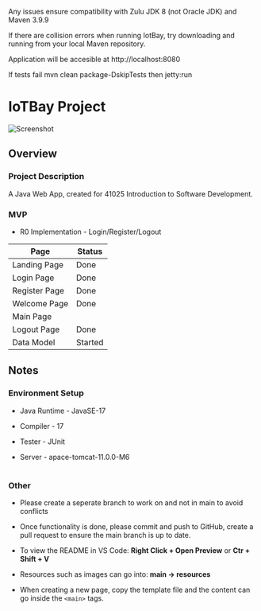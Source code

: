 Any issues ensure compatibility with Zulu JDK 8 (not Oracle JDK) and Maven 3.9.9

If there are collision errors when running IotBay, try downloading and running from your local Maven repository. 

Application will be accesible at http://localhost:8080

If tests fail mvn clean package-DskipTests then jetty:run





# IoTBay Project

![Screenshot](/src/main/resources/images/register.png)

## Overview

### Project Description

A Java Web App, created for 41025 Introduction to Software Development.


### MVP

- R0 Implementation - Login/Register/Logout


| Page               |             Status |
|--------------------|--------------------|
| Landing Page       | Done               |
| Login Page         | Done               |
| Register Page      | Done               |
| Welcome Page	     | Done               |
| Main Page          |                    |
| Logout Page        | Done               |
| Data Model         | Started            |

<!--
>- **Landing page** – Implement the landing page or home
page of the IoTBay application. It is the starting point of
the web application and should provide the options of
login and register for users.
>- **Login page** – Implement the login page using a web
form (e.g. JSP). The login page must post the form-data
to the welcome page.
>- **Register page** – Implement the register page using a
web form (e.g. JSP). The register page must post the
form-data to the welcome page.
>- **Welcome page** – Implement the welcome page to
retrieve the posted form-data from the register page and
the login page. The welcome page must use JavaBeans
and sessions to transport the logged-in user data to the
main page.
>- **Main page** – Implement the main page to retrieve the
user Beans saved into the session and display it. The
main page must provide a logout link.
>- **Logout page** – Implement the logout page for users to
use from the main page. The logout page must redirect
users to the landing page and terminate the session.
>- **Data model** – Create an initial version of the IoTBay
software application data model (JavaBeans).

-->


## Notes
### Environment Setup

- Java Runtime - JavaSE-17

- Compiler - 17

- Tester - JUnit

- Server - apace-tomcat-11.0.0-M6

#
### Other

- Please create a seperate branch to work on and not in main to avoid conflicts
- Once functionality is done, please commit and push to GitHub, create a pull request to ensure the main branch is up to date. 

- To view the README in VS Code: **Right Click + Open Preview** or **Ctr + Shift + V**
- Resources such as images can go into: **main -> resources**
- When creating a new page, copy the template file and the content can go inside the `<main>` tags.
